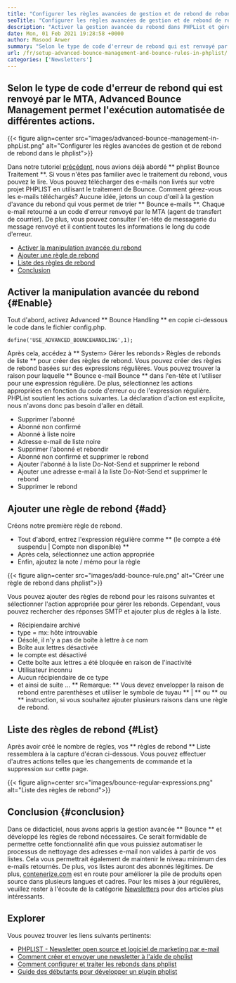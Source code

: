 ```yaml
---
title: "Configurer les règles avancées de gestion et de rebond de rebond dans le phplist" 
seoTitle: "Configurer les règles avancées de gestion et de rebond de rebond dans le phplist" 
description: "Activer la gestion avancée du rebond dans PHPList et gérer les e-mails de rebond. Créez des règles de rebond et automatiser le processus pour prendre diverses mesures sur les messages retournés." 
date: Mon, 01 Feb 2021 19:28:58 +0000
author: Masood Anwer
summary: "Selon le type de code d'erreur de rebond qui est renvoyé par le MTA, Advanced Bounce Management permet l'exécution automatisée de différentes actions." 
url: /fr/setup-advanced-bounce-management-and-bounce-rules-in-phplist/
categories: ['Newsletters']
---
```


## Selon le type de code d'erreur de rebond qui est renvoyé par le MTA, Advanced Bounce Management permet l'exécution automatisée de différentes actions.

{{< figure align=center src="images/advanced-bounce-management-in-phpList.png" alt="Configurer les règles avancées de gestion et de rebond de rebond dans le phplist">}}

Dans notre tutoriel [précédent][1], nous avions déjà abordé ** phplist Bounce Traitement **. Si vous n'êtes pas familier avec le traitement du rebond, vous pouvez le lire. Vous pouvez télécharger des e-mails non livrés sur votre projet PHPLIST en utilisant le traitement de Bounce. Comment gérez-vous les e-mails téléchargés? Aucune idée, jetons un coup d'œil à la gestion d'avance du rebond qui vous permet de trier ** Bounce e-mails **. Chaque e-mail retourné a un code d'erreur renvoyé par le MTA (agent de transfert de courrier). De plus, vous pouvez consulter l'en-tête de messagerie du message renvoyé et il contient toutes les informations le long du code d'erreur.
  * [Activer la manipulation avancée du rebond][2]
  * [Ajouter une règle de rebond][3]
  * [Liste des règles de rebond][4]
  * [Conclusion][5]

## Activer la manipulation avancée du rebond {#Enable}
Tout d'abord, activez Advanced ** Bounce Handling ** en copie ci-dessous le code dans le fichier config.php.
```
define('USE_ADVANCED_BOUNCEHANDLING',1);
```
Après cela, accédez à ** System> Gérer les rebonds> Règles de rebonds de liste ** pour créer des règles de rebond.
Vous pouvez créer des règles de rebond basées sur des expressions régulières. Vous pouvez trouver la raison pour laquelle ** Bounce e-mail Bounce ** dans l'en-tête et l'utiliser pour une expression régulière. De plus, sélectionnez les actions appropriées en fonction du code d'erreur ou de l'expression régulière. PHPList soutient les actions suivantes. La déclaration d'action est explicite, nous n'avons donc pas besoin d'aller en détail.
  * Supprimer l'abonné
  * Abonné non confirmé
  * Abonné à liste noire
  * Adresse e-mail de liste noire
  * Supprimer l'abonné et rebondir
  * Abonné non confirmé et supprimer le rebond
  * Ajouter l'abonné à la liste Do-Not-Send et supprimer le rebond
  * Ajouter une adresse e-mail à la liste Do-Not-Send et supprimer le rebond
  * Supprimer le rebond

## Ajouter une règle de rebond {#add}
Créons notre première règle de rebond.
  * Tout d'abord, entrez l'expression régulière comme ** (le compte a été suspendu | Compte non disponible) **
  * Après cela, sélectionnez une action appropriée
  * Enfin, ajoutez la note / mémo pour la règle

{{< figure align=center src="images/add-bounce-rule.png" alt="Créer une règle de rebond dans phplist">}}

Vous pouvez ajouter des règles de rebond pour les raisons suivantes et sélectionner l'action appropriée pour gérer les rebonds. Cependant, vous pouvez rechercher des réponses SMTP et ajouter plus de règles à la liste.
  * Récipiendaire archivé
  * type = mx: hôte introuvable
  * Désolé, il n'y a pas de boîte à lettre à ce nom
  * Boîte aux lettres désactivée
  * le compte est désactivé
  * Cette boîte aux lettres a été bloquée en raison de l'inactivité
  * Utilisateur inconnu
  * Aucun récipiendaire de ce type
  * et ainsi de suite …
** Remarque: ** Vous devez envelopper la raison de rebond entre parenthèses et utiliser le symbole de tuyau ** | ** ou ** ou ** instruction, si vous souhaitez ajouter plusieurs raisons dans une règle de rebond.

## Liste des règles de rebond {#List}
Après avoir créé le nombre de règles, vos ** règles de rebond ** Liste ressemblera à la capture d'écran ci-dessous. Vous pouvez effectuer d'autres actions telles que les changements de commande et la suppression sur cette page.

{{< figure align=center src="images/bounce-regular-expressions.png" alt="Liste des règles de rebond">}}


## Conclusion {#conclusion}
Dans ce didacticiel, nous avons appris la gestion avancée ** Bounce ** et développé les règles de rebond nécessaires. Ce serait formidable de permettre cette fonctionnalité afin que vous puissiez automatiser le processus de nettoyage des adresses e-mail non valides à partir de vos listes. Cela vous permettrait également de maintenir le niveau minimum des e-mails retournés. De plus, vos listes auront des abonnés légitimes.
De plus, [contenerize.com][6] est en route pour améliorer la pile de produits open source dans plusieurs langues et cadres. Pour les mises à jour régulières, veuillez rester à l'écoute de la catégorie [Newsletters][7] pour des articles plus intéressants.

## Explorer
Vous pouvez trouver les liens suivants pertinents:
  * [PHPLIST - Newsletter open source et logiciel de marketing par e-mail][8]
  * [Comment créer et envoyer une newsletter à l'aide de phplist][9]
  * [Comment configurer et traiter les rebonds dans phplist][1]
  * [Guide des débutants pour développer un plugin phplist][10]

  
[1]: https://blog.containerize.com/newsletter/how-to-setup-and-process-bounces-in-phplist/
[2]: #Enable
[3]: #Add
[4]: #List
[5]: #Conclusion
[6]: https://containerize.com
[7]: https://blog.containerize.com/category/newsletter/
[8]: https://products.containerize.com/newsletter/phplist
[9]: https://blog.containerize.com/newsletter/how-to-create-and-send-newsletter-using-phplist/
[10]: https://blog.containerize.com/newsletter/beginners-guide-to-develop-phplist-plugin/
